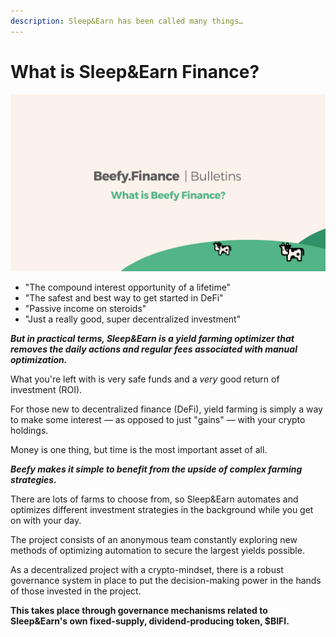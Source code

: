 ```yaml
---
description: Sleep&Earn has been called many things…
---
```


# What is Sleep&Earn Finance?

![](../.gitbook/assets/bulletin-what-is-beefy-finance.png)

* "The compound interest opportunity of a lifetime"
* "The safest and best way to get started in DeFi"
* "Passive income on steroids"
* "Just a really good, super decentralized investment"

_**But in practical terms, Sleep&Earn is a yield farming optimizer that removes the daily actions and regular fees associated with manual optimization.**_

What you're left with is very safe funds and a _very_ good return of investment \(ROI\).

For those new to decentralized finance \(DeFi\), yield farming is simply a way to make some interest — as opposed to just "gains" — with your crypto holdings.

Money is one thing, but time is the most important asset of all.

_**Beefy makes it simple to benefit from the upside of complex farming strategies.**_

There are lots of farms to choose from, so Sleep&Earn automates and optimizes different investment strategies in the background while you get on with your day.

The project consists of an anonymous team constantly exploring new methods of optimizing automation to secure the largest yields possible.

As a decentralized project with a crypto-mindset, there is a robust governance system in place to put the decision-making power in the hands of those invested in the project.

**This takes place through governance mechanisms related to Sleep&Earn's own fixed-supply, dividend-producing token, $BIFI.**

